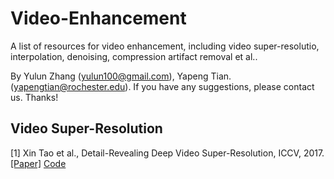 # Video-Enhancement
A list of resources for video enhancement, including video super-resolutio, interpolation, denoising, compression artifact removal et al..

By Yulun Zhang (yulun100@gmail.com), Yapeng Tian. (yapengtian@rochester.edu). If you have any suggestions, please contact us. Thanks!

## Video Super-Resolution
[1] Xin Tao et al., Detail-Revealing Deep Video Super-Resolution, ICCV, 2017. [[Paper]](https://arxiv.org/abs/1704.02738) [Code](https://github.com/jiangsutx/SPMC_VideoSR)



